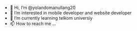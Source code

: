 - 👋 Hi, I’m @yolandomanullang20
- 👀 I’m interested in mobile developer and website developer
- 🌱 I’m currently learning telkom universiy
- 📫 How to reach me ...

<!---
yolandomanullang20/yolandomanullang20 is a ✨ special ✨ repository because its `README.md` (this file) appears on your GitHub profile.
You can click the Preview link to take a look at your changes.
--->
